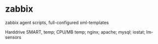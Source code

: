 # zabbix
zabbix agent scripts, full-configured xml-templates

Harddrive SMART, temp;
CPU/MB temp;
nginx;
apache;
mysql;
iostat;
lm-sensors

